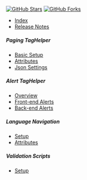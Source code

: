 [![GitHub Stars](https://shields.io/github/stars/LazZiya/TagHelpers?label=Stars&style=social)](https://github.com/LazZiya/TagHelpers)
[![GitHub Forks](https://shields.io/github/forks/LazZiya/TagHelpers?label=Forks&style=social)](https://github.com/LazZiya/TagHelpers)


- [Index][1]
- [Release Notes](https://github.com/LazZiya/TagHelpers/releases)

##### Paging TagHelper
- [Basic Setup][2]
- [Attributes][3]
- [Json Settings][4]

##### Alert TagHelper
- [Overview][7]
- [Front-end Alerts][8]
- [Back-end Alerts][9]

##### Language Navigation
- [Setup][10]
- [Attributes][11]

##### Validation Scripts
- [Setup][12]

[1]:index.md
[2]:Paging-TagHelper-Basic-Setup.md
[3]:Paging-TagHelper-Attributes.md
[4]:Paging-TagHelper-Json-Settings.md
[7]:Alert-TagHelper-Overview.md
[8]:Alerts-TagHelper-Front-end-Alerts.md
[9]:Alerts-TagHelper-Back-end-Alerts.md
[10]:LanguageNav-TagHelper-Setup.md
[11]:LanguageNav-TagHelper-Attributes.md
[12]:LocalizationValidationScripts-TagHelper-Setup.md
[13]:Paging-TagHelper-Styling.md